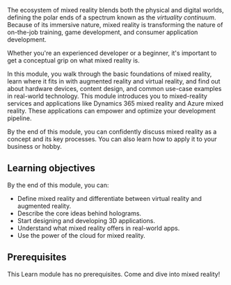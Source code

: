 The ecosystem of mixed reality blends both the physical and digital worlds, defining the polar ends of a spectrum known as the *virtuality continuum*. Because of its immersive nature, mixed reality is transforming the nature of on-the-job training, game development, and consumer application development.

Whether you're an experienced developer or a beginner, it's important to get a conceptual grip on what mixed reality is.

In this module, you walk through the basic foundations of mixed reality, learn where it fits in with augmented reality and virtual reality, and find out about hardware devices, content design, and common use-case examples in real-world technology. This module introduces you to mixed-reality services and applications like Dynamics 365 mixed reality and Azure mixed reality. These applications can empower and optimize your development pipeline.

By the end of this module, you can confidently discuss mixed reality as a concept and its key processes. You can also learn how to apply it to your business or hobby.

## Learning objectives

By the end of this module, you can:

- Define mixed reality and differentiate between virtual reality and augmented reality.
- Describe the core ideas behind holograms.
- Start designing and developing 3D applications.
- Understand what mixed reality offers in real-world apps.
- Use the power of the cloud for mixed reality.

## Prerequisites

This Learn module has no prerequisites. Come and dive into mixed reality!
